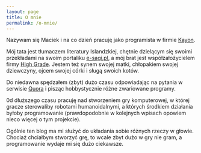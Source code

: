 ```yaml
---
layout: page
title: O mnie
permalink: /o-mnie/
---
```

Nazywam się Maciek 
i na co dzień pracuję
jako programista w firmie
[Kayon](http://kayon.eu/).

Mój tata jest tłumaczem literatury
Islandzkiej, chętnie dzielącym się
swoimi przekładami na swoim
portaliku [e-sagi.pl](http://e-sagi.pl/),
a mój brat jest współzałożycielem
firmy [High Grade](http://highgrade.games/).
Jestem też synem swojej matki, 
chłopakiem swojej dziewczyny,
ojcem swojej córki i sługą swoich
kotów.

Do niedawna spędzałem 
(zbyt) dużo czasu odpowiadając
na pytania w serwisie 
[Quora](https://www.quora.com/profile/Panicz-Godek)
i pisząc hobbystycznie różne
zwariowane programy.

0d dłuższego czasu pracuję nad
stworzeniem gry komputerowej,
w której gracze sterowaliby
robotami humanoidalnymi, a których
środkiem działania byłoby
programowanie (prawdopodobnie
w kolejnych wpisach opowiem nieco
więcej o tym projekcie).

Ogólnie ten blog ma mi służyć
do układania sobie różnych rzeczy
w głowie. Chociaż chciałbym
stworzyć grę, to wcale zbyt dużo
w gry nie gram, a programowanie
wydaje mi się dużo ciekawsze.
